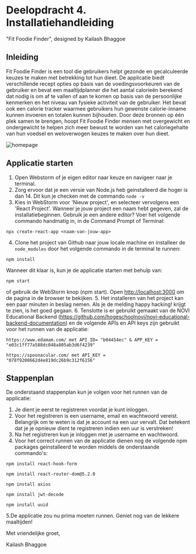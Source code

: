 # Deelopdracht 4. Installatiehandleiding

"Fit Foodie Finder", designed by Kailash Bhaggoe

## Inleiding

Fit Foodie Finder is een tool die gebruikers helpt gezonde en gecalculeerde keuzes te
maken met betrekking tot hun dieet. De applicatie biedt verschillende recept opties op
basis van de voedingsvoorkeuren van de gebruiker en bevat een maaltijdplanner die het
aantal calorieën berekend dat nodig is om af te vallen of aan te komen op basis van de
persoonlijke kenmerken en het niveau van fysieke activiteit van de gebruiker. Het bevat
ook een calorie tracker waarmee gebruikers hun gewenste calorie-inname kunnen
invoeren en totalen kunnen bijhouden. Door deze bronnen op één plek samen te
brengen, hoopt Fit Foodie Finder mensen met overgewicht en ondergewicht te helpen
zich meer bewust te worden van het caloriegehalte van hun voedsel en weloverwogen
keuzes te maken over hun dieet.

![homepage](https://user-images.githubusercontent.com/98492016/210878971-940e8981-04c6-47f3-8d7e-0241d0a3086f.png)


## Applicatie starten

1. Open Webstorm of je eigen editor naar keuze en navigeer naar je terminal.
2. Zorg ervoor dat je een versie van Node.js heb geinstalleerd die hoger is dan 14. Dit kun je checken met de commando ```node -v```
3. Kies in WebStorm voor 'Nieuw project', en selecteer vervolgens een 'React Project'. Wanneer je jouw project een naam hebt gegeven, zal de installatiebeginnen. Gebruik je een andere editor? Voer het volgende commando handmatig in, in de Command Prompt of Terminal:

```
npx create-react-app <naam-van-jouw-app>
```
4. Clone het project van Github naar jouw locale machine en installeer de `node_modules` door het volgende commando in de terminal te runnen:

```
npm install
```

Wanneer dit klaar is, kun je de applicatie starten met behulp van:

```
npm start
```
of gebruik de WebStorm knop (npm start). Open [http://localhost:3000](http://localhost:3000/) om de pagina in de browser te bekijken.
5. Het installeren van het project kan een paar minuten in beslag nemen. Als je de melding
   happy hacking! krijgt te zien, is het goed gegaan.
6. Tenslotte is er gebruikt gemaakt van de NOVI Educational Backend (https://github.com/hogeschoolnovi/novi-educational-backend-documentation) en de volgende APIs en API keys zijn gebruikt voor het runnen van de applicatie:

```
https://www.edamam.com/ met API_ID= "b04454ec" & APP_KEY = "e03c1ff77a588dc048a805ab3d6f4239"
 ```

```
https://spoonacular.com/ met API_KEY = "078f9200662d4e819dc26b9c312f6156"
```

## Stappenplan

De onderstaand stappenplan kun je volgen voor het runnen van de applicatie:

1. Je dient je eerst te registreren voordat je kunt inloggen.
2. Voor het registreren is een username, email en wachtwoord vereist. Belangrijk om te weten is dat je account na een uur vervalt. Dat betekent dat je je opnieuw dient te registreren indien een uur is verstreken!
3. Na het registreren kun je inloggen met je username en wachtwoord.
4. Voor het correct runnen van de applicatie dienen nog de volgende npm packages geinstalleerd te worden middels de onderstaande commando's:

```
npm install react-hook-form
```

```
npm install react-router-dom@5.2.0
```

```
npm install axios
```

```
npm install jwt-decode
```

```
npm install uuid
```

5.De applicatie zou nu prima moeten runnen. Geniet nog van de lekkere maaltijden!

Met vriendelijke groet,

Kailash Bhaggoe
